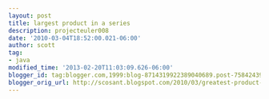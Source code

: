 ```yaml
---
layout: post
title: largest product in a series
description: projecteuler008
date: '2010-03-04T18:52:00.021-06:00'
author: scott
tag:
- java
modified_time: '2013-02-20T11:03:09.626-06:00'
blogger_id: tag:blogger.com,1999:blog-8714319922389040689.post-7584243974446323132
blogger_orig_url: http://scosant.blogspot.com/2010/03/greatest-product-of-five-consecutive.html
---
```


<script src="https://gist.github.com/4317614.js"></script>